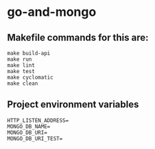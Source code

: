 # go-and-mongo

## Makefile commands for this are:
```
make build-api
make run
make lint
make test
make cyclomatic 
make clean
```

## Project environment variables
```
HTTP_LISTEN_ADDRESS=
MONGO_DB_NAME=
MONGO_DB_URI=
MONGO_DB_URI_TEST=
```